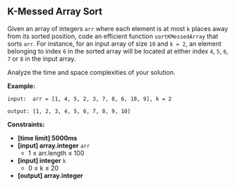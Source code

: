## K-Messed Array Sort

Given an array of integers `arr` where each element is at most `k` places away from its sorted position, code an efficient function `sortKMessedArray` that sorts `arr`. For instance, for an input array of size `10` and `k = 2`, an element belonging to index `6` in the sorted array will be located at either index `4`, `5`, `6`, `7` or `8` in the input array.

Analyze the time and space complexities of your solution.

**Example:**

```pramp
input:  arr = [1, 4, 5, 2, 3, 7, 8, 6, 10, 9], k = 2

output: [1, 2, 3, 4, 5, 6, 7, 8, 9, 10]
```

**Constraints:**

- **[time limit] 5000ms**
- **[input] array.integer** `arr`
  - 1 ≤ arr.length ≤ 100
- **[input] integer** `k`
  - 0 ≤ k ≤ 20
- **[output] array.integer**